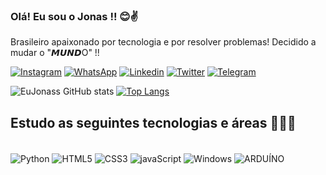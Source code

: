### Olá! Eu sou o Jonas !! 😊✌️
Brasileiro apaixonado por tecnologia e por resolver problemas! Decidido a mudar o "𝙈𝙐𝙉𝘿O" !!

[![Instagram](https://img.shields.io/badge/Instagram-E4405F?style=for-the-badge&logo=instagram&logoColor=white)](https://www.instagram.com/jot4_7bb/)
[![WhatsApp](https://img.shields.io/badge/WhatsApp-25D366?style=for-the-badge&logo=whatsapp&logoColor=white)](https://api.whatsapp.com/send?phone=5551996102246)
[![Linkedin](https://img.shields.io/badge/LinkedIn-0077B5?style=for-the-badge&logo=linkedin&logoColor=white)](https://www.linkedin.com/in/jonas-rambo-9a14a01a3/)
[![Twitter](https://img.shields.io/badge/Twitter-1DA1F2?style=for-the-badge&logo=twitter&logoColor=white)](https://twitter.com/EuOJonas)
[![Telegram](https://img.shields.io/badge/Telegram-2CA5E0?style=for-the-badge&logo=telegram&logoColor=white)](https://t.me/jot4_7bb)

![EuJonass GitHub stats](https://github-readme-stats.vercel.app/api?username=EuJonass&show_icons=true&theme=radical)
[![Top Langs](https://github-readme-stats.vercel.app/api/top-langs/?username=EuJonass&theme=radical)](https://github.com/anuraghazra/github-readme-stats)


## Estudo as seguintes tecnologias e áreas 👨‍💻📓
<div style="display: inline_blocl"><br/>
    <img align="center"
    alt="Python" src="https://img.shields.io/badge/Python-3776AB?style=for-the-badge&logo=python&logoColor=white">
    <img align="center" alt="HTML5" src="https://img.shields.io/badge/HTML5-E34F26?style=for-the-badge&logo=html5&logoColor=white">
    <img align="center" alt="CSS3" src="https://img.shields.io/badge/CSS3-1572B6?style=for-the-badge&logo=css3&logoColor=white">
    <img align="center" alt="javaScript" src="https://img.shields.io/badge/JavaScript-F7DF1E?style=for-the-badge&logo=javascript&logoColor=black">
    <img align="center" alt="Windows" src="https://img.shields.io/badge/Windows-0078D6?style=for-the-badge&logo=windows&logoColor=white">
    <img align="center" alt="ARDUÍNO" src="https://img.shields.io/badge/Arduino-00979D?style=for-the-badge&logo=Arduino&logoColor=white">
</div>
